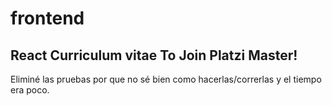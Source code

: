 # frontend

## React Curriculum vitae To Join Platzi Master!

Eliminé las pruebas por que no sé bien como hacerlas/correrlas y el tiempo era poco.





